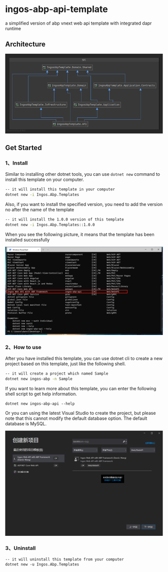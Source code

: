 # ingos-abp-api-template
a simplified version of abp vnext web api template with integrated dapr runtime



## Architecture

![ingos-abp-crud-api-template-architecture](resource/images/architecture.png)



## Get Started

### 1、Install

Similar to installing other dotnet tools, you can use `dotnet new`  command to install this template on your computer.

```sh
-- it will install this template in your computer
dotnet new -i Ingos.Abp.Templates
```

Also, if you want to install the specified version, you need to add the version no after the name of the template

```sh
-- it will install the 1.0.0 version of this template 
dotnet new -i Ingos.Abp.Templates::1.0.0
```

When you see the following picture, it means that the template has been installed successfully

![install](resource/images/install.png)

### 2、How to use

After you have installed this template, you can use dotnet cli to create a new project based on this template, just like the following shell.

```sh
-- it will create a project which named Sample 
dotnet new ingos-abp -n Sample
```

If you want to learn more about this template, you can enter the following shell script to get help information.

```shell
dotnet new ingos-abp-api --help
```

Or you can using the latest Visual Studio to create the project, but please note that this cannot modify the default database option. The default database is MySQL.

![creation](resource/images/creation.png)

### 3、Uninstall

```shell
-- it will uninstall this template from your computer
dotnet new -u Ingos.Abp.Templates
```

